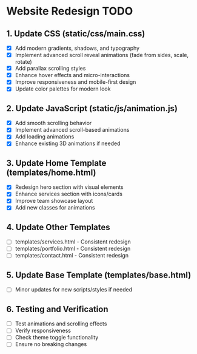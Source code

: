 # Website Redesign TODO

## 1. Update CSS (static/css/main.css)
- [x] Add modern gradients, shadows, and typography
- [x] Implement advanced scroll reveal animations (fade from sides, scale, rotate)
- [x] Add parallax scrolling styles
- [x] Enhance hover effects and micro-interactions
- [x] Improve responsiveness and mobile-first design
- [x] Update color palettes for modern look

## 2. Update JavaScript (static/js/animation.js)
- [x] Add smooth scrolling behavior
- [x] Implement advanced scroll-based animations
- [x] Add loading animations
- [x] Enhance existing 3D animations if needed

## 3. Update Home Template (templates/home.html)
- [x] Redesign hero section with visual elements
- [x] Enhance services section with icons/cards
- [x] Improve team showcase layout
- [x] Add new classes for animations

## 4. Update Other Templates
- [ ] templates/services.html - Consistent redesign
- [ ] templates/portfolio.html - Consistent redesign
- [ ] templates/contact.html - Consistent redesign

## 5. Update Base Template (templates/base.html)
- [ ] Minor updates for new scripts/styles if needed

## 6. Testing and Verification
- [ ] Test animations and scrolling effects
- [ ] Verify responsiveness
- [ ] Check theme toggle functionality
- [ ] Ensure no breaking changes
